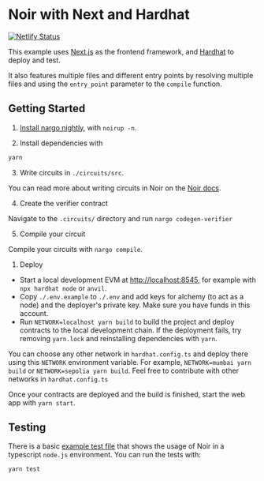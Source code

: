 # Noir with Next and Hardhat

[![Netlify Status](https://api.netlify.com/api/v1/badges/e4bd1ebc-6be1-4ed2-8be8-18f70382ae22/deploy-status)](https://app.netlify.com/sites/noir-next-hardhat/deploys)

This example uses [Next.js](https://nextjs.org/) as the frontend framework, and
[Hardhat](https://hardhat.org/) to deploy and test.

It also features multiple files and different entry points by resolving multiple files and using the
`entry_point` parameter to the `compile` function.

## Getting Started

1. [Install nargo nightly](https://noir-lang.org/getting_started/nargo_installation#option-1-noirup),
   with `noirup -n`.

2. Install dependencies with

```bash
yarn
```

3. Write circuits in `./circuits/src`.

You can read more about writing circuits in Noir on the [Noir docs](https://noir-lang.org/).

4. Create the verifier contract

Navigate to the `.circuits/` directory and run `nargo codegen-verifier`

5. Compile your circuit

Compile your circuits with `nargo compile`.

1. Deploy

- Start a local development EVM at <http://localhost:8545>, for example with `npx hardhat node` or
  `anvil`.
- Copy `./.env.example` to `./.env` and add keys for alchemy (to act as a node) and the deployer's
  private key. Make sure you have funds in this account.
- Run `NETWORK=localhost yarn build` to build the project and deploy contracts to the local
  development chain. If the deployment fails, try removing `yarn.lock` and reinstalling dependencies with `yarn`.

You can choose any other network in `hardhat.config.ts` and deploy there using this `NETWORK`
environment variable. For example, `NETWORK=mumbai yarn build` or `NETWORK=sepolia yarn build`. Feel
free to contribute with other networks in `hardhat.config.ts`

Once your contracts are deployed and the build is finished, start the web app with `yarn start`.

## Testing

There is a basic [example test file](./test/index.test.ts) that shows the usage of Noir in a
typescript `node.js` environment. You can run the tests with:

```sh
yarn test
```
